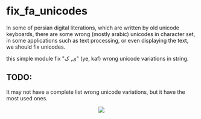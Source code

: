 # fix_fa_unicodes
In some of persian digital literations, which are written by old unicode keyboards, there are some wrong (mostly arabic) unicodes in character set, in some applications such as text processing, or even displaying the text, we should fix unicodes. 

this simple module fix "ی, ک" (ye, kaf) wrong unicode variations in string.

## TODO:
It may not have a complete list wrong unicode variations, but it have the most used ones.


<p align="center">
  <img src="./files/table.png"/>
</p>
